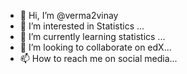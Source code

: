 - 👋 Hi, I’m @verma2vinay
- 👀 I’m interested in Statistics ...
- 🌱 I’m currently learning statistics ...
- 💞️ I’m looking to collaborate on edX...
- 📫 How to reach me on social media...

<!---
verma2vinay/verma2vinay is a ✨ special ✨ repository because its `README.md` (this file) appears on your GitHub profile.
You can click the Preview link to take a look at your changes.
--->
